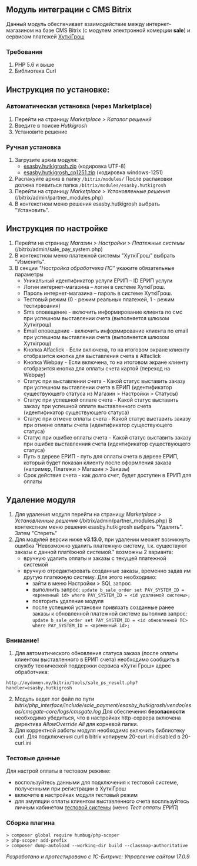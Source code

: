 ## Модуль интеграции с CMS Bitrix
Данный модуль обеспечивает взаимодействие между интернет-магазином на базе CMS Bitrix (с модулем электронной комерции __sale__) и сервисом платежей [ХуткiГрош](https://hutkigrosh.by)
  
### Требования ###
1. PHP 5.6 и выше
1. Библиотека Curl

## Инструкция по установке:
### Автоматическая установка (через Marketplace) 
1. Перейти на страницу _Marketplace > Каталог решений_
1. Введите в поиске _Hutkigrosh_
1. Установите решение
### Ручная установка
1. Загрузите архив модуля:
    * [esasby.hutkigrosh.zip](https://bitbucket.org/esasby/cmsgate-bitrix-hutkigrosh/raw/master/esasby.hutkigrosh.zip) (кодировка UTF-8) 
    * [esasby.hutkigrosh_cp1251.zip](https://bitbucket.org/esasby/cmsgate-bitrix-hutkigrosh/raw/master/esasby.hutkigrosh_cp1251.zip) (кодировка windows-1251) 
1. Распакуйте архив в папку 
```/bitrix/modules/```
После распаковки должна появиться папка 
```/bitrix/modules/esasby.hutkigrosh```
1. Перейти на страницу _Marketplace > Установленные решения_ (/bitrix/admin/partner_modules.php)
1. В контекстном меню решения esasby.hutkigrosh выбрать "Установить".

## Инструкция по настройке
1. Перейти на страницу _Магазин > Настройки > Платежные системы_ (/bitrix/admin/sale_pay_system.php)
1. В контекстном меню платежной системы "ХуткiГрош" выбрать "Изменить". 
1. В секции _"Настройка обработчика ПС"_ укажите обязательные параметры
    * Уникальный идентификатор услуги ЕРИП – ID ЕРИП услуги
    * Логин интернет-магазина – логин в системе ХуткiГрош.
    * Пароль интернет-магазина – пароль в системе ХуткiГрош.
    * Тестовый режим (0 - режим реальных платежей, 1 - режим тестирвоания)
    * Sms оповещение - включить информирование клиента по смс при успешном выставлении счета (выполняется шлюзом Хуткiгрош)
    * Email оповещение - включить информирование клиента по email при успешном выставлении счета (выполняется шлюзом Хуткiгрош)
    * Кнопка Alfaclick - Если включена, то на итоговом экране клиенту отобразится кнопка для выставления счета в Alfaclick
    * Кнопка Webpay - Если включена, то на итоговом экране клиенту отобразится кнопка для оплаты счета картой (переход на Webpay)
    * Статус при выставлении счета  - Какой статус выставить заказу при успешном выставлении счета в ЕРИП (идентификатор существующего статуса из Магазин > Настройки > Статусы)
    * Статус при успешной оплате счета - Какой статус выставить заказу при успешной оплате выставленного счета (идентификатор существующего статуса)
    * Статус при отмене оплаты счета - Какой статус выставить заказу при отмене оплаты счета (идентификатор существующего статуса)
    * Статус при ошибке оплаты счета - Какой статус выставить заказу при ошибке выставленния счета (идентификатор существующего статуса)
    * Путь в дереве ЕРИП - путь для оплаты счета в дереве ЕРИП, который будет показан клиенту после оформления заказа (например, Платежи > Магазин > Заказы)
    * Срок действия счета - как долго счет, будет доступен в ЕРИП для оплаты

## Удаление модуля
1. Для удаления модуля перейти на страницу _Marketplace > Установленные решения_ (/bitrix/admin/partner_modules.php)
В контекстном меню решения esasby.hutkigrosh выбрать "Удалить". Затем "Стереть"
1. Для модулей версии ниже **v3.13.0**, при удалении меожет возникнуть ошибка "Невозможно удалить платежную систему, т.к. существуют заказы с данной платёжной системой." возможны 2 варианта:
    * вручную удалить оплаты и заказы с текущей платежной системой
    * вручную отредактировать созданные заказы, временно задав им другую платежную систему. Для этого необходимо:
        * зайти в меню Настройки > SQL запрос
        * выполнить запрос:  `update b_sale_order set PAY_SYSTEM_ID = <временный id> where PAY_SYSTEM_ID = <id удаляемой системы>;`
        * повторить удаление модуля
        * после успешной установки привязать созданные ранее заказы к обновленной платежной системе выполнив запрос: `update b_sale_order set PAY_SYSTEM_ID = <id обновленной ПС> where PAY_SYSTEM_ID = <временный id>;`

### Внимание!
1. Для автоматического обновления статуса заказа (после оплаты клиентом выставленного в ЕРИП счета) необходимо сообщить в службу технической поддержки сервиса «Хуткi Грош» адрес обработчика:
```
http://mydomen.my/bitrix/tools/sale_ps_result.php?handler=esasby.hutkigrosh
```
2. Модуль ведет лог файл по пути _bitrix/php_interface/include/sale_payment/esasby_hutkigrosh/vendor/esas/cmsgate-core/logs/cmsgate.log_
   Для обеспечения **безопасности** необходимо убедиться, что в настройках http-сервера включена директива _AllowOverride All_ для корневой папки.
3. Для корректной работы модуля необходимо включить библиотеку curl. Для подключения curl в bitrix копируем 20-curl.ini.disabled в 20-curl.ini

### Тестовые данные
Для настрой оплаты в тестовом режиме:
 * воспользуйтесь данными для подключения к тестовой системе, полученными при регистрации в ХуткiГрош
 * включите в настройках модуля тестовый режим 
 * для эмуляции оплаты клиентом выставленного счета воспльзуйтесь личным кабинетом [тестовой системы](https://trial.hgrosh.by) (меню _Тест оплаты ЕРИП_)

### Сборка плагина
```
> composer global require humbug/php-scoper
> php-scoper add-prefix
> composer dump-autoload --working-dir build --classmap-authoritative
```

_Разработано и протестировано с 1С-Битрикс: Управление сайтом 17.0.9_


